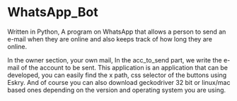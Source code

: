 # WhatsApp_Bot
Written in Python, A program on WhatsApp that allows a person to send an e-mail when they are online and also keeps track of how long they are online.


In the owner section, your own mail,
In the acc_to_send part, we write the e-mail of the account to be sent.
This application is an application that can be developed, you can easily find the x path, css selector of the buttons using Eskry.
And of course you can also download geckodriver 32 bit or linux/mac based ones depending on the version and operating system you are using.
